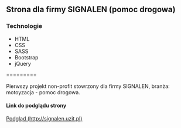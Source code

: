 Strona dla firmy SIGNALEN (pomoc drogowa)	
-----------
 
### Technologie

  * HTML
  * CSS
  * SASS
  * Bootstrap
  * jQuery
  
=========
 
 Pierwszy projekt non-profit stowrzony dla firmy SIGNALEN, branża: motoyzacja - pomoc drogowa.

 #### Link do podglądu strony
  		  
 [Podgląd (http://signalen.uzit.pl)](http://signalen.uzit.pl)
